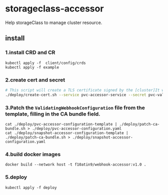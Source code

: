 # storageclass-accessor
Help storageClass to manage cluster resource.

## install
### 1.install CRD and CR
```shell
kubectl apply -f  client/config/crds
kubectl apply -f example
```

### 2.create cert and secret
```bash
# This script will create a TLS certificate signed by the [cluster]It will place the public and private key into a secret on the cluster.
./deploy/create-cert.sh --service pvc-accessor-service --secret pvc-validation-secret --namespace default # Make sure to use a different namespace
```

### 3.Patch the `ValidatingWebhookConfiguration` file from the template, filling in the CA bundle field.
```shell
cat ./deploy/pvc-accessor-configuration-template | ./deploy/patch-ca-bundle.sh > ./deploy/pvc-accessor-configuration.yaml
cat ./deploy/snapshot-accessor-configuration-template | ./deploy/patch-ca-bundle.sh > ./deploy/snapshot-accessor-configuration.yaml

```

### 4.build docker images
```shell
docker build --network host -t f10atin9/webhook-accessor:v1.0 .
```

### 5.deploy 
```shell
kubectl apply -f deploy
```